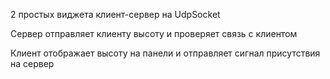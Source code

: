 2 простых виджета клиент-сервер на UdpSocket

Сервер отправляет клиенту высоту и проверяет связь с клиентом

Клиент отображает высоту на панели и отправляет сигнал присутствия на сервер
